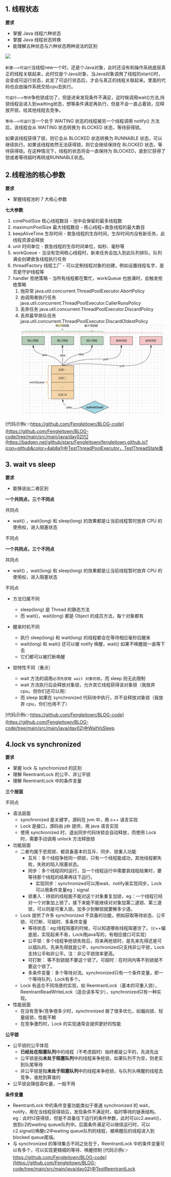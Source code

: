 ## 1. 线程状态

**要求**

* 掌握 Java 线程六种状态
* 掌握 Java 线程状态转换
* 能理解五种状态与六种状态两种说法的区别

![](BLOG/docs/assets/img/ext-img/线程6种状态.jpg)

`新建——>可运行`当线程new一个时，还是个Java对象，此时还没有和操作系统底层真正的线程关联起来，此时仅是个Java对象，当Java对象调用了线程的start()时，会变成可运行状态，此变了可运行状态后，才会与真正的线程关联起来。里面的代码也会由操作系统交给cpu去执行。

`可运行——>等待`争抢锁成功了，但是进来发现条件不满足，这时候调用wait()方法,持锁线程会进入到waitting状态，想等条件满足再执行，但是不会一直占着锁，应释放开锁，给其他线程去竞争。

`等待——>可运行`当一个处于 WAITING 状态的线程被另一个线程调用 notify() 方法后，该线程会从 WAITING 状态转换为 BLOCKED 状态，等待获得锁。

如果该线程获得了锁，则它会从 BLOCKED 状态转换为 RUNNABLE 状态，可以继续执行。如果该线程依然无法获得锁，则它会继续保持在 BLOCKED 状态，等待获得锁。在这种情况下，线程的状态将会一直保持为 BLOCKED，直到它获得了锁或者等待超时再转成RUNNABLE状态。



## 2.线程池的核心参数

**要求**

* 掌握线程池的 7 大核心参数

**七大参数**

1. corePoolSize 核心线程数目 - 池中会保留的最多线程数
2. maximumPoolSize 最大线程数目 - 核心线程+救急线程的最大数目
3. keepAliveTime 生存时间 - 救急线程的生存时间，生存时间内没有新任务，此线程资源会释放
4. unit 时间单位 - 救急线程的生存时间单位，如秒、毫秒等
5. workQueue - 当没有空闲核心线程时，新来任务会加入到此队列排队，队列满会创建救急线程执行任务
6. threadFactory 线程工厂 - 可以定制线程对象的创建，例如设置线程名字、是否是守护线程等
7. handler 拒绝策略 - 当所有线程都在繁忙，workQueue 也放满时，会触发拒绝策略
   1. 抛异常 java.util.concurrent.ThreadPoolExecutor.AbortPolicy
   2. 由调用者执行任务 java.util.concurrent.ThreadPoolExecutor.CallerRunsPolicy
   3. 丢弃任务 java.util.concurrent.ThreadPoolExecutor.DiscardPolicy
   4. 丢弃最早排队任务 java.util.concurrent.ThreadPoolExecutor.DiscardOldestPolicy
![ ](docs/assets/img/ext-img/线程池核心参数.jpg)

[代码示例👉https://github.com/Fengleitown/BLOG-code](https://github.com/Fengleitown/BLOG-code/tree/main/src/main/java/day02)![](https://badgen.net/github/stars/Fengleitown/fengleitown.github.io?icon=github&color=4ab8a1)中TestThreadPoolExecutor，TestThreadState类

## 3. wait vs sleep
**要求**

* 能够说出二者区别

**一个共同点，三个不同点**

共同点

* wait() ，wait(long) 和 sleep(long) 的效果都是让当前线程暂时放弃 CPU 的使用权，进入阻塞状态

不同点

**一个共同点，三个不同点**

共同点

* wait() ，wait(long) 和 sleep(long) 的效果都是让当前线程暂时放弃 CPU 的使用权，进入阻塞状态

不同点

* 方法归属不同
  * sleep(long) 是 Thread 的静态方法
  * 而 wait()，wait(long) 都是 Object 的成员方法，每个对象都有

* 醒来时机不同
  * 执行 sleep(long) 和 wait(long) 的线程都会在等待相应毫秒后醒来
  * wait(long) 和 wait() 还可以被 notify 唤醒，wait() 如果不唤醒就一直等下去
  * 它们都可以被打断唤醒

* 锁特性不同（重点）
  * wait 方法的调用`必须先获取 wait 对象的锁`，而 sleep 则无此限制
  * wait 方法执行后会释放对象锁，允许其它线程获得该对象锁（我放弃 cpu，但你们还可以用）
  * 而 sleep 如果在 synchronized 代码块中执行，并不会释放对象锁（我放弃 cpu，你们也用不了）

[代码示例👉https://github.com/Fengleitown/BLOG-code](https://github.com/Fengleitown/BLOG-code/tree/main/src/main/java/day02)中WaitVsSleep
## 4.lock vs synchronized

**要求**

* 掌握 lock 与 synchronized 的区别
* 理解 ReentrantLock 的公平、非公平锁
* 理解 ReentrantLock 中的条件变量

**三个层面**

不同点

* 语法层面
  * synchronized 是关键字，源码在 jvm 中，用 c++ 语言实现
  * Lock 是接口，源码由 jdk 提供，用 java 语言实现
  * 使用 synchronized 时，退出同步代码块锁会自动释放，而使用 Lock 时，需要手动调用 unlock 方法释放锁
* 功能层面
  * 二者均属于悲观锁、都具备基本的互斥、同步、锁重入功能
    - 互斥：多个线程争抢同一把锁，只有一个线程能成功，其他线程都失败，失败的陷入阻塞状态。
    - 同步：多个线程同时运行，当一个线程运行中需要其线程结果时，要等待那个线程的结果再往下运行。
      - 实现同步：synchronized可以用wait、notify来实现同步。Lock可以用条件变量eg：signal
    - 锁重入：持锁的线程能不能对这个对象重复加锁，eg：一个线程已经对一个对象加上锁了，接下来能不能继续对对象加第二道锁、第三道锁，可以则是可重入锁。加多少到解锁就要解多少道。
  * Lock 提供了许多 synchronized 不具备的功能，例如获取等待状态、公平锁、可打断、可超时、多条件变量
    - 等待状态：eg:线程阻塞的时候，可以知道哪些线程阻塞住了。（c++偏底层，实现起来不易，Lock用java写的，有相应接口可实现）
    - 公平锁：多个线程争抢锁失败后，将来再抢锁时，是先来先得还是可以插队的，先来先得就是公平，synchronized只支持非公平锁，Lock支持公平和非公平。注：非公平锁效率更高。
    - 可打断： 等不到锁就不要这个锁了。可超时：在时间内等不到锁就不要这个锁了。
    - 多条件变量：多个等待对流。synchronized只有一个条件变量，即一个等待队列，Lock有多个。
  * Lock 有适合不同场景的实现，如 ReentrantLock（基本的可重入锁）， ReentrantReadWriteLock（适合读多写少），synchronized只有一种实现。
* 性能层面
  * 在没有竞争/竞争很多少时，synchronized 做了很多优化，如偏向锁、轻量级锁，性能不赖
  * 在竞争激烈时，Lock 的实现通常会提供更好的性能

**公平锁**

* 公平锁的公平体现
  * **已经处在阻塞队列**中的线程（不考虑超时）始终都是公平的，先进先出
  * 公平锁是指**未处于阻塞队列**中的线程来争抢锁，如果队列不为空，则老实到队尾等待
  * 非公平锁是指**未处于阻塞队列**中的线程来争抢锁，与队列头唤醒的线程去竞争，谁抢到算谁的
* 公平锁会降低吞吐量，一般不用

**条件变量**

* ReentrantLock 中的条件变量功能类似于普通 synchronized 的 wait，notify，用在当线程获得锁后，发现条件不满足时，临时等待的链表结构。eg：此时t2获得锁，但是不具备往下运行的条件参数，此时可以c2.await()，放到c2的waiting queue队列中。后面条件满足可以继续运行时，可以c2.signal()唤醒c2中waiting queue队列的线程，被唤醒后的线程进入到blocked queue尾端。
* 与 synchronized 的等待集合不同之处在于，ReentrantLock 中的条件变量可以有多个，可以实现更精细的等待、唤醒控制
[代码示例👉https://github.com/Fengleitown/BLOG-code](https://github.com/Fengleitown/BLOG-code/tree/main/src/main/java/day02)中TestReentrantLock

